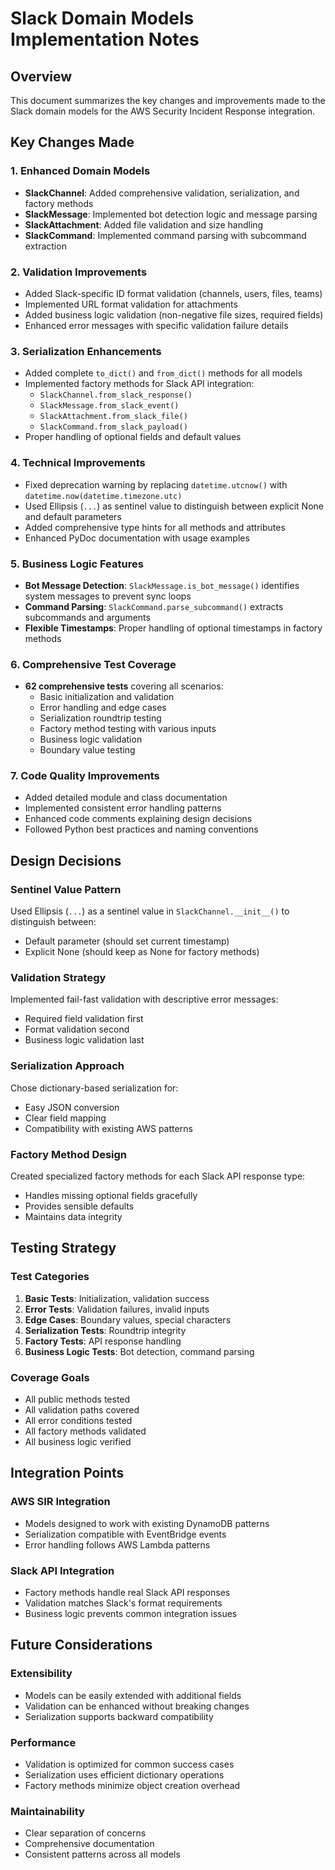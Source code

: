 # Slack Domain Models Implementation Notes

## Overview
This document summarizes the key changes and improvements made to the Slack domain models for the AWS Security Incident Response integration.

## Key Changes Made

### 1. Enhanced Domain Models
- **SlackChannel**: Added comprehensive validation, serialization, and factory methods
- **SlackMessage**: Implemented bot detection logic and message parsing
- **SlackAttachment**: Added file validation and size handling
- **SlackCommand**: Implemented command parsing with subcommand extraction

### 2. Validation Improvements
- Added Slack-specific ID format validation (channels, users, files, teams)
- Implemented URL format validation for attachments
- Added business logic validation (non-negative file sizes, required fields)
- Enhanced error messages with specific validation failure details

### 3. Serialization Enhancements
- Added complete `to_dict()` and `from_dict()` methods for all models
- Implemented factory methods for Slack API integration:
  - `SlackChannel.from_slack_response()`
  - `SlackMessage.from_slack_event()`
  - `SlackAttachment.from_slack_file()`
  - `SlackCommand.from_slack_payload()`
- Proper handling of optional fields and default values

### 4. Technical Improvements
- Fixed deprecation warning by replacing `datetime.utcnow()` with `datetime.now(datetime.timezone.utc)`
- Used Ellipsis (`...`) as sentinel value to distinguish between explicit None and default parameters
- Added comprehensive type hints for all methods and attributes
- Enhanced PyDoc documentation with usage examples

### 5. Business Logic Features
- **Bot Message Detection**: `SlackMessage.is_bot_message()` identifies system messages to prevent sync loops
- **Command Parsing**: `SlackCommand.parse_subcommand()` extracts subcommands and arguments
- **Flexible Timestamps**: Proper handling of optional timestamps in factory methods

### 6. Comprehensive Test Coverage
- **62 comprehensive tests** covering all scenarios:
  - Basic initialization and validation
  - Error handling and edge cases
  - Serialization roundtrip testing
  - Factory method testing with various inputs
  - Business logic validation
  - Boundary value testing

### 7. Code Quality Improvements
- Added detailed module and class documentation
- Implemented consistent error handling patterns
- Enhanced code comments explaining design decisions
- Followed Python best practices and naming conventions

## Design Decisions

### Sentinel Value Pattern
Used Ellipsis (`...`) as a sentinel value in `SlackChannel.__init__()` to distinguish between:
- Default parameter (should set current timestamp)
- Explicit None (should keep as None for factory methods)

### Validation Strategy
Implemented fail-fast validation with descriptive error messages:
- Required field validation first
- Format validation second
- Business logic validation last

### Serialization Approach
Chose dictionary-based serialization for:
- Easy JSON conversion
- Clear field mapping
- Compatibility with existing AWS patterns

### Factory Method Design
Created specialized factory methods for each Slack API response type:
- Handles missing optional fields gracefully
- Provides sensible defaults
- Maintains data integrity

## Testing Strategy

### Test Categories
1. **Basic Tests**: Initialization, validation success
2. **Error Tests**: Validation failures, invalid inputs
3. **Edge Cases**: Boundary values, special characters
4. **Serialization Tests**: Roundtrip integrity
5. **Factory Tests**: API response handling
6. **Business Logic Tests**: Bot detection, command parsing

### Coverage Goals
- All public methods tested
- All validation paths covered
- All error conditions tested
- All factory methods validated
- All business logic verified

## Integration Points

### AWS SIR Integration
- Models designed to work with existing DynamoDB patterns
- Serialization compatible with EventBridge events
- Error handling follows AWS Lambda patterns

### Slack API Integration
- Factory methods handle real Slack API responses
- Validation matches Slack's format requirements
- Business logic prevents common integration issues

## Future Considerations

### Extensibility
- Models can be easily extended with additional fields
- Validation can be enhanced without breaking changes
- Serialization supports backward compatibility

### Performance
- Validation is optimized for common success cases
- Serialization uses efficient dictionary operations
- Factory methods minimize object creation overhead

### Maintainability
- Clear separation of concerns
- Comprehensive documentation
- Consistent patterns across all models